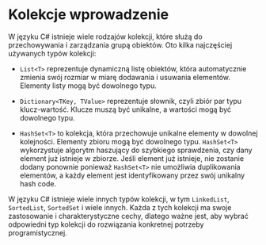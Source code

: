 # Kolekcje wprowadzenie

W języku C# istnieje wiele rodzajów kolekcji, które służą do przechowywania i zarządzania grupą obiektów. Oto kilka najczęściej używanych typów kolekcji:

- `List<T>` reprezentuje dynamiczną listę obiektów, która automatycznie zmienia swój rozmiar w miarę dodawania i usuwania elementów. Elementy listy mogą być dowolnego typu.

- `Dictionary<TKey, TValue>` reprezentuje słownik, czyli zbiór par typu klucz-wartość. Klucze muszą być unikalne, a wartości mogą być dowolnego typu.

- `HashSet<T>` to kolekcja, która przechowuje unikalne elementy w dowolnej kolejności. Elementy zbioru mogą być dowolnego typu. `HashSet<T>` wykorzystuje algorytm haszujący do szybkiego sprawdzenia, czy dany element już istnieje w zbiorze. Jeśli element już istnieje, nie zostanie dodany ponownie ponieważ `HashSet<T>` nie umożliwia duplikowania elementów, a każdy element jest identyfikowany przez swój unikalny hash code.

W języku C# istnieje wiele innych typów kolekcji, w tym `LinkedList`, `SortedList`, `SortedSet` i wiele innych. Każda z tych kolekcji ma swoje zastosowanie i charakterystyczne cechy, dlatego ważne jest, aby wybrać odpowiedni typ kolekcji do rozwiązania konkretnej potrzeby programistycznej.